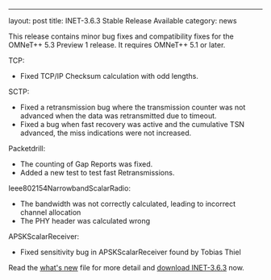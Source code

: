 ---
layout: post
title: INET-3.6.3 Stable Release Available
category: news

This release contains minor bug fixes and compatibility fixes for the
OMNeT++ 5.3 Preview 1 release. It requires OMNeT++ 5.1 or later.

TCP:

  - Fixed TCP/IP Checksum calculation with odd lengths.

SCTP:

  - Fixed a retransmission bug where the transmission counter was not
    advanced when the data was retransmitted due to timeout.
  - Fixed a bug when fast recovery was active and the cumulative TSN
    advanced, the miss indications were not increased.

Packetdrill:

  - The counting of Gap Reports was fixed.
  - Added a new test to test fast Retransmissions.

Ieee802154NarrowbandScalarRadio:

  - The bandwidth was not correctly calculated, leading to incorrect channel allocation
  - The PHY header was calculated wrong

APSKScalarReceiver:

  - Fixed sensitivity bug in APSKScalarReceiver found by Tobias Thiel

Read the [what's new](https://github.com/inet-framework/inet/blob/v3.6.3/WHATSNEW) file for more detail and [download INET-3.6.3](https://github.com/inet-framework/inet/releases/download/v3.6.3/inet-3.6.3-src.tgz) now.